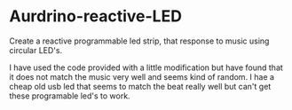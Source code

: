 # Aurdrino-reactive-LED
Create a reactive programmable led strip, that response to music using circular LED's.

I have used the code provided with a little modification but have found that it does not match the music very well and seems kind of random. I hae a cheap old usb led that seems to match the beat really well but can't get these programable led's to work.
